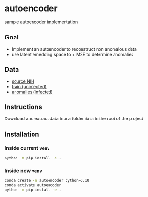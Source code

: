 # autoencoder

sample autoencoder implementation

## Goal
- Implement an autoencoder to reconstruct non anomalous data
- use latent emedding space to + MSE to determine anomalies


## Data
- [source NIH](https://lhncbc.nlm.nih.gov/LHC-research/LHC-projects/image-processing/malaria-datasheet.html)
- [train (uninfected)](https://data.lhncbc.nlm.nih.gov/public/Malaria/NIH-NLM-ThickBloodSmearsU/NIH-NLM-ThickBloodSmearsU.zip)
- [anomalies (infected)](https://data.lhncbc.nlm.nih.gov/public/Malaria/NIH-NLM-ThickBloodSmearsPV/NIH-NLM-ThickBloodSmearsPV.zip)

## Instructions
Download and extract data into a folder `data` in the root of the project

## Installation

### Inside current `venv`

```bash
python -m pip install -e .
```

### Inside new `venv`
```bash
conda create -n autoencoder python=3.10
conda activate autoencoder
python -m pip install -e .
```


